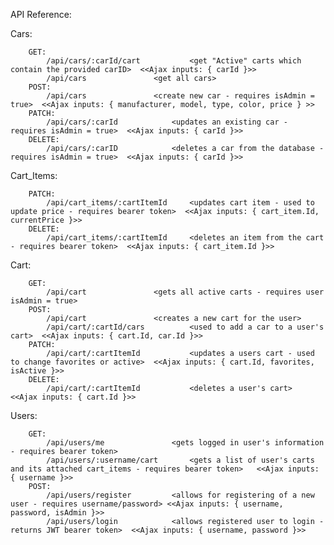 API Reference:

Cars:

		GET:
			/api/cars/:carId/cart    		<get "Active" carts which contain the provided carID>  <<Ajax inputs: { carId }>>
			/api/cars				<get all cars>
		POST:
			/api/cars				<create new car - requires isAdmin = true>  <<Ajax inputs: { manufacturer, model, type, color, price } >>
		PATCH: 
			/api/cars/:carId		  	<updates an existing car - requires isAdmin = true>  <<Ajax inputs: { carId }>>
		DELETE:
			/api/cars/:carID			<deletes a car from the database - requires isAdmin = true>  <<Ajax inputs: { carId }>>


Cart_Items:

		PATCH:
			/api/cart_items/:cartItemId		<updates cart item - used to update price - requires bearer token>  <<Ajax inputs: { cart_item.Id, currentPrice }>>
		DELETE:
			/api/cart_items/:cartItemId		<deletes an item from the cart - requires bearer token>  <<Ajax inputs: { cart_item.Id }>>


Cart:

		GET:
			/api/cart 				<gets all active carts - requires user isAdmin = true>
		POST:
			/api/cart				<creates a new cart for the user>
			/api/cart/:cartId/cars			<used to add a car to a user's cart>  <<Ajax inputs: { cart.Id, car.Id }>>
		PATCH:
			/api/cart/:cartItemId			<updates a users cart - used to change favorites or active>  <<Ajax inputs: { cart.Id, favorites, isActive }>>
		DELETE:
			/api/cart/:cartItemId			<deletes a user's cart>  <<Ajax inputs: { cart.Id }>>


Users:

		GET:
			/api/users/me				<gets logged in user's information - requires bearer token>
			/api/users/:username/cart 		<gets a list of user's carts and its attached cart_items - requires bearer token>   <<Ajax inputs: { username }>>
		POST:
			/api/users/register			<allows for registering of a new user - requires username/password> <<Ajax inputs: { username, password, isAdmin }>>
			/api/users/login			<allows registered user to login - returns JWT bearer token>  <<Ajax inputs: { username, password }>>

